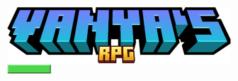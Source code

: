<!DOCTYPE html>
<html lang="en">
<head>
    <meta charset="UTF-8">
    <meta name="viewport" content="width=device-width, initial-scale=1.0">
    <title>Minecraft Site</title>
    <link rel="stylesheet" href="styles.css">
</head>
<body>
    <div class="container">
        <img src="minecraft_title.png" alt="Minecraft Title" class="logo">
        <a href="#" class="button"><img src="join_now.png" alt="Join Now"></a>
    </div>
</body>
</html>
